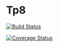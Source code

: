 # Tp8

[![Build Status](https://travis-ci.org/Nahuel-Silva/Tp8.svg?branch=master)](https://travis-ci.org/Nahuel-Silva/Tp8)

[![Coverage Status](https://coveralls.io/repos/github/Nahuel-Silva/Tp8/badge.svg?branch=master)](https://coveralls.io/github/Nahuel-Silva/Tp8?branch=master)